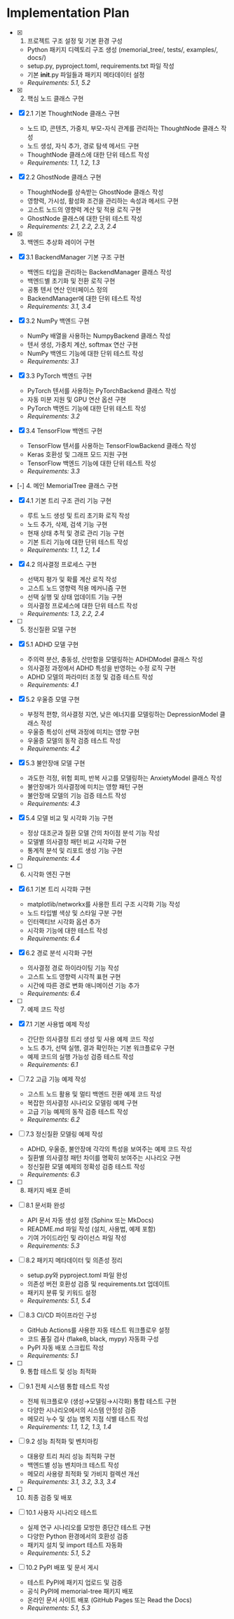 # Implementation Plan

- [x] 1. 프로젝트 구조 설정 및 기본 환경 구성
  - Python 패키지 디렉토리 구조 생성 (memorial_tree/, tests/, examples/, docs/)
  - setup.py, pyproject.toml, requirements.txt 파일 작성
  - 기본 __init__.py 파일들과 패키지 메타데이터 설정
  - _Requirements: 5.1, 5.2_

- [x] 2. 핵심 노드 클래스 구현
- [x] 2.1 기본 ThoughtNode 클래스 구현
  - 노드 ID, 콘텐츠, 가중치, 부모-자식 관계를 관리하는 ThoughtNode 클래스 작성
  - 노드 생성, 자식 추가, 경로 탐색 메서드 구현
  - ThoughtNode 클래스에 대한 단위 테스트 작성
  - _Requirements: 1.1, 1.2, 1.3_

- [x] 2.2 GhostNode 클래스 구현
  - ThoughtNode를 상속받는 GhostNode 클래스 작성
  - 영향력, 가시성, 활성화 조건을 관리하는 속성과 메서드 구현
  - 고스트 노드의 영향력 계산 및 적용 로직 구현
  - GhostNode 클래스에 대한 단위 테스트 작성
  - _Requirements: 2.1, 2.2, 2.3, 2.4_

- [x] 3. 백엔드 추상화 레이어 구현
- [x] 3.1 BackendManager 기본 구조 구현
  - 백엔드 타입을 관리하는 BackendManager 클래스 작성
  - 백엔드별 초기화 및 전환 로직 구현
  - 공통 텐서 연산 인터페이스 정의
  - BackendManager에 대한 단위 테스트 작성
  - _Requirements: 3.1, 3.4_

- [x] 3.2 NumPy 백엔드 구현
  - NumPy 배열을 사용하는 NumpyBackend 클래스 작성
  - 텐서 생성, 가중치 계산, softmax 연산 구현
  - NumPy 백엔드 기능에 대한 단위 테스트 작성
  - _Requirements: 3.1_

- [x] 3.3 PyTorch 백엔드 구현
  - PyTorch 텐서를 사용하는 PyTorchBackend 클래스 작성
  - 자동 미분 지원 및 GPU 연산 옵션 구현
  - PyTorch 백엔드 기능에 대한 단위 테스트 작성
  - _Requirements: 3.2_

- [x] 3.4 TensorFlow 백엔드 구현
  - TensorFlow 텐서를 사용하는 TensorFlowBackend 클래스 작성
  - Keras 호환성 및 그래프 모드 지원 구현
  - TensorFlow 백엔드 기능에 대한 단위 테스트 작성
  - _Requirements: 3.3_

- [-] 4. 메인 MemorialTree 클래스 구현
- [x] 4.1 기본 트리 구조 관리 기능 구현
  - 루트 노드 생성 및 트리 초기화 로직 작성
  - 노드 추가, 삭제, 검색 기능 구현
  - 현재 상태 추적 및 경로 관리 기능 구현
  - 기본 트리 기능에 대한 단위 테스트 작성
  - _Requirements: 1.1, 1.2, 1.4_

- [x] 4.2 의사결정 프로세스 구현

  - 선택지 평가 및 확률 계산 로직 작성
  - 고스트 노드 영향력 적용 메커니즘 구현
  - 선택 실행 및 상태 업데이트 기능 구현
  - 의사결정 프로세스에 대한 단위 테스트 작성
  - _Requirements: 1.3, 2.2, 2.4_

- [ ] 5. 정신질환 모델 구현
- [x] 5.1 ADHD 모델 구현





  - 주의력 분산, 충동성, 산만함을 모델링하는 ADHDModel 클래스 작성
  - 의사결정 과정에서 ADHD 특성을 반영하는 수정 로직 구현
  - ADHD 모델의 파라미터 조정 및 검증 테스트 작성
  - _Requirements: 4.1_

- [x] 5.2 우울증 모델 구현





  - 부정적 편향, 의사결정 지연, 낮은 에너지를 모델링하는 DepressionModel 클래스 작성
  - 우울증 특성이 선택 과정에 미치는 영향 구현
  - 우울증 모델의 동작 검증 테스트 작성
  - _Requirements: 4.2_

- [x] 5.3 불안장애 모델 구현





  - 과도한 걱정, 위험 회피, 반복 사고를 모델링하는 AnxietyModel 클래스 작성
  - 불안장애가 의사결정에 미치는 영향 패턴 구현
  - 불안장애 모델의 기능 검증 테스트 작성
  - _Requirements: 4.3_

- [x] 5.4 모델 비교 및 시각화 기능 구현





  - 정상 대조군과 질환 모델 간의 차이점 분석 기능 작성
  - 모델별 의사결정 패턴 비교 시각화 구현
  - 통계적 분석 및 리포트 생성 기능 구현
  - _Requirements: 4.4_

- [ ] 6. 시각화 엔진 구현
- [x] 6.1 기본 트리 시각화 구현





  - matplotlib/networkx를 사용한 트리 구조 시각화 기능 작성
  - 노드 타입별 색상 및 스타일 구분 구현
  - 인터랙티브 시각화 옵션 추가
  - 시각화 기능에 대한 테스트 작성
  - _Requirements: 6.4_

- [x] 6.2 경로 분석 시각화 구현





  - 의사결정 경로 하이라이팅 기능 작성
  - 고스트 노드 영향력 시각적 표현 구현
  - 시간에 따른 경로 변화 애니메이션 기능 추가
  - _Requirements: 6.4_

- [ ] 7. 예제 코드 작성
- [x] 7.1 기본 사용법 예제 작성





  - 간단한 의사결정 트리 생성 및 사용 예제 코드 작성
  - 노드 추가, 선택 실행, 결과 확인하는 기본 워크플로우 구현
  - 예제 코드의 실행 가능성 검증 테스트 작성
  - _Requirements: 6.1_

- [ ] 7.2 고급 기능 예제 작성
  - 고스트 노드 활용 및 멀티 백엔드 전환 예제 코드 작성
  - 복잡한 의사결정 시나리오 모델링 예제 구현
  - 고급 기능 예제의 동작 검증 테스트 작성
  - _Requirements: 6.2_

- [ ] 7.3 정신질환 모델링 예제 작성
  - ADHD, 우울증, 불안장애 각각의 특성을 보여주는 예제 코드 작성
  - 질환별 의사결정 패턴 차이를 명확히 보여주는 시나리오 구현
  - 정신질환 모델 예제의 정확성 검증 테스트 작성
  - _Requirements: 6.3_

- [ ] 8. 패키지 배포 준비
- [ ] 8.1 문서화 완성
  - API 문서 자동 생성 설정 (Sphinx 또는 MkDocs)
  - README.md 파일 작성 (설치, 사용법, 예제 포함)
  - 기여 가이드라인 및 라이선스 파일 작성
  - _Requirements: 5.3_

- [ ] 8.2 패키지 메타데이터 및 의존성 정리
  - setup.py와 pyproject.toml 파일 완성
  - 의존성 버전 호환성 검증 및 requirements.txt 업데이트
  - 패키지 분류 및 키워드 설정
  - _Requirements: 5.1, 5.4_

- [ ] 8.3 CI/CD 파이프라인 구성
  - GitHub Actions를 사용한 자동 테스트 워크플로우 설정
  - 코드 품질 검사 (flake8, black, mypy) 자동화 구성
  - PyPI 자동 배포 스크립트 작성
  - _Requirements: 5.1_

- [ ] 9. 통합 테스트 및 성능 최적화
- [ ] 9.1 전체 시스템 통합 테스트 작성
  - 전체 워크플로우 (생성→모델링→시각화) 통합 테스트 구현
  - 다양한 시나리오에서의 시스템 안정성 검증
  - 메모리 누수 및 성능 병목 지점 식별 테스트 작성
  - _Requirements: 1.1, 1.2, 1.3, 1.4_

- [ ] 9.2 성능 최적화 및 벤치마킹
  - 대용량 트리 처리 성능 최적화 구현
  - 백엔드별 성능 벤치마크 테스트 작성
  - 메모리 사용량 최적화 및 가비지 컬렉션 개선
  - _Requirements: 3.1, 3.2, 3.3, 3.4_

- [ ] 10. 최종 검증 및 배포
- [ ] 10.1 사용자 시나리오 테스트
  - 실제 연구 시나리오를 모방한 종단간 테스트 구현
  - 다양한 Python 환경에서의 호환성 검증
  - 패키지 설치 및 import 테스트 자동화
  - _Requirements: 5.1, 5.2_

- [ ] 10.2 PyPI 배포 및 문서 게시
  - 테스트 PyPI에 패키지 업로드 및 검증
  - 공식 PyPI에 memorial-tree 패키지 배포
  - 온라인 문서 사이트 배포 (GitHub Pages 또는 Read the Docs)
  - _Requirements: 5.1, 5.3_